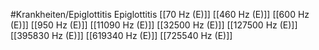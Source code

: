#Krankheiten/Epiglottitis
Epiglottitis
[[70 Hz (E)]]
[[460 Hz (E)]]
[[600 Hz (E)]]
[[950 Hz (E)]]
[[11090 Hz (E)]]
[[32500 Hz (E)]]
[[127500 Hz (E)]]
[[395830 Hz (E)]]
[[619340 Hz (E)]]
[[725540 Hz (E)]]